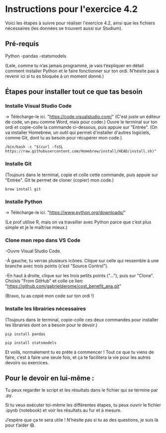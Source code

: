 # Instructions pour l'exercice 4.2

Voici les étapes à suivre pour réaliser l'exercice 4.2, ainsi que les fichiers nécessaires (les données se trouvent aussi sur Studium).

## Pré-requis

Python
  -pandas
  -statsmodels


(Lele, comme tu n’as jamais programmé, je vais t’expliquer en détail comment installer Python et le faire fonctionner sur ton ordi. N’hésite pas à revenir ici si tu es bloquée à un moment donné.)

## Étapes pour installer tout ce que tas besoin
### Installe Visual Studio Code
-> Télécharge-le ici. "https://code.visualstudio.com/"
(C'est juste un éditeur de code, un peu comme Word, mais pour coder.)
Ouvre le terminal sur ton ordi et copie-colle la commande ci-dessous, puis appuie sur "Entrée".
(On va installer Homebrew, un outil qui permet d'installer d'autres logiciels, comme Git, dont tu as besoin pour récupérer mon code.)

```/bin/bash -c "$(curl -fsSL https://raw.githubusercontent.com/Homebrew/install/HEAD/install.sh)"```

### Installe Git
(Toujours dans le terminal, copie et colle cette commande, puis appuie sur "Entrée". Git te permet de cloner (copier) mon code.)

```brew install git```

### Installe Python
-> Télécharge-le ici. "https://www.python.org/downloads/"

(Le prof utilise R, mais on va travailler avec Python parce que c’est plus simple et je le maîtrise mieux.)
### Clone mon repo dans VS Code
-Ouvre Visual Studio Code.

-À gauche, tu verras plusieurs icônes. Clique sur celle qui ressemble à une branche avec trois points (c’est "Source Control").

-En haut à droite, clique sur les trois petits points ("..."), puis sur "Clone". Choisis "From GitHub" et colle ce lien:
"https://github.com/gabrielderome/cost_benefit_ana.git"

(Bravo, tu as copié mon code sur ton ordi !)

### Installe les librairies nécessaires
(Toujours dans le terminal, copie-colle ces deux commandes pour installer les librairies dont on a besoin pour le devoir.)

```pip install pandas```

```pip install statsmodels```

Et voilà, normalement tu es prête à commencer ! Tout ce que tu viens de faire, c’est à faire une seule fois, et ça te facilitera la vie pour les autres devoirs ou exercices.

## Pour le devoir en lui-même :
Tu peux regarder le script et les résultats dans le fichier qui se termine par .py.

Si tu veux exécuter toi-même les différentes étapes, tu peux ouvrir le fichier .ipynb (notebook) et voir les résultats au fur et à mesure.

J’espère que ça te sera utile ! N’hésite pas si tu as des questions, je suis là pour t’aider 😄.